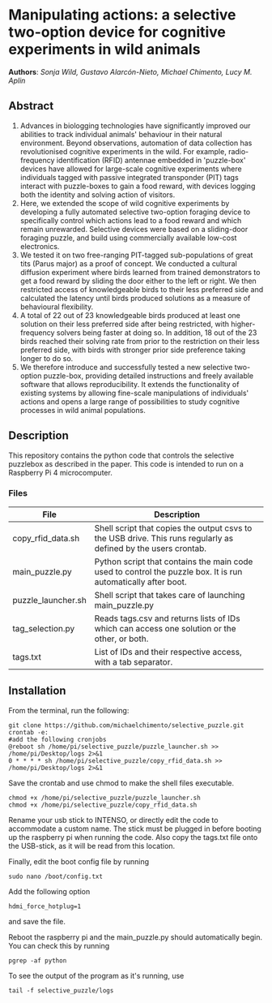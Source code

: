 # Manipulating actions: a selective two-option device for cognitive experiments in wild animals
**Authors**: *Sonja Wild, Gustavo Alarcón-Nieto, Michael Chimento, Lucy M. Aplin*

## Abstract
1. Advances in biologging technologies have significantly improved our abilities to track individual animals' behaviour in their natural environment. Beyond observations, automation of data collection has revolutionised cognitive experiments in the wild. For example, radio-frequency identification (RFID) antennae embedded in 'puzzle-box' devices have allowed for large-scale cognitive experiments where individuals tagged with passive integrated transponder (PIT) tags interact with puzzle-boxes to gain a food reward, with devices logging both the identity and solving action of visitors.  
2. Here, we extended the scope of wild cognitive experiments by developing a fully automated selective two-option foraging device to specifically control which actions lead to a food reward and which remain unrewarded. Selective devices were based on a sliding-door foraging puzzle, and build using commercially available low-cost electronics.
3. We tested it on two free-ranging PIT-tagged sub-populations of great tits (Parus major) as a proof of concept. We conducted a cultural diffusion experiment where birds learned from trained demonstrators to get a food reward by sliding the door either to the left or right. We then restricted access of knowledgeable birds to their less preferred side and calculated the latency until birds produced solutions as a measure of behavioural flexibility.   
4. A total of 22 out of 23 knowledgeable birds produced at least one solution on their less preferred side after being restricted, with higher-frequency solvers being faster at doing so. In addition, 18 out of the 23 birds reached their solving rate from prior to the restriction on their less preferred side, with birds with stronger prior side preference taking longer to do so. 
5. We therefore introduce and successfully tested a new selective two-option puzzle-box, providing detailed instructions and freely available software that allows reproducibility. It extends the functionality of existing systems by allowing fine-scale manipulations of individuals' actions and opens a large range of possibilities to study cognitive processes in wild animal populations.

## Description
This repository contains the python code that controls the selective puzzlebox as described in the paper. This code is intended to run on a Raspberry Pi 4 microcomputer.

### Files
| File      | Description |
| --- | --- |
| copy_rfid_data.sh | Shell script that copies the output csvs to the USB drive. This runs regularly as defined by the users crontab. |
| main_puzzle.py | Python script that contains the main code used to control the puzzle box. It is run automatically after boot. |
| puzzle_launcher.sh | Shell script that takes care of launching main_puzzle.py |
| tag_selection.py | Reads tags.csv and returns lists of IDs which can access one solution or the other, or both. |
| tags.txt | List of IDs and their respective access, with a tab separator. |

## Installation
From the terminal, run the following:
```
git clone https://github.com/michaelchimento/selective_puzzle.git
crontab -e:
#add the following cronjobs
@reboot sh /home/pi/selective_puzzle/puzzle_launcher.sh >> /home/pi/Desktop/logs 2>&1
0 * * * * sh /home/pi/selective_puzzle/copy_rfid_data.sh >> /home/pi/Desktop/logs 2>&1
```
Save the crontab and use chmod to make the shell files executable.
```
chmod +x /home/pi/selective_puzzle/puzzle_launcher.sh
chmod +x /home/pi/selective_puzzle/copy_rfid_data.sh
```
Rename your usb stick to INTENSO, or directly edit the code to accommodate a custom name. The stick must be plugged in before booting up the raspberry pi when running the code. Also copy the tags.txt file onto the USB-stick, as it will be read from this location.

Finally, edit the boot config file by running
```
sudo nano /boot/config.txt
```
Add the following option
```
hdmi_force_hotplug=1
```
and save the file.

Reboot the raspberry pi and the main_puzzle.py should automatically begin. You can check this by running
```
pgrep -af python
```
To see the output of the program as it's running, use
```
tail -f selective_puzzle/logs
```


